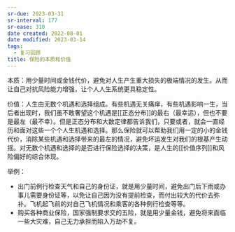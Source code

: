 ```yaml
---
sr-due: 2023-03-31
sr-interval: 177
sr-ease: 310
date created: 2022-08-01
date modified: 2023-03-14
tags:
  - 复习回顾
title: 保险的本质和价值
---
```


本质：用少量时间或金钱代价，避免对人生产生重大损失的极端情况的发生。从而让自己对抗风险能力增强，让个人人生系统更具稳定性。

价值：人生由无数个机遇和选择组成。有些机遇无关痛痒，有些机遇影响一生，当后者出现时，我们虽不敢奢望这个机遇是[[正态分布]]的最右（最幸运），但也不要是最左（最不幸）。但是正态分布和大数定律都告诉我们，只要或者，就会一直经历和面对这些一个个人生机遇和选择。那么保险就可以帮助我们用一定的小的金钱代价，消除某些机遇和选择带来的最左的情况，避免坏运发生对我们的根基产生动摇。对无数个机遇和选择的是否进行保险选择的决策，是人生的[[价值序列]]和风险偏好的综合体现。

举例：

- 出门前例行检查天气和自己的身份证，就是用少量时间，避免出门后下雨或办事儿需要身份证等，以免让自己因为没有提前检查，而付出较大的代价去弥补。飞机起飞前的对自己飞机情况和乘客的各种例行检查等等。
- 购买各种商业保险，国家强制要求交的五险，就是用少量金钱，避免将来面临一些大灾难，自己无力承担而陷入万劫不复。
